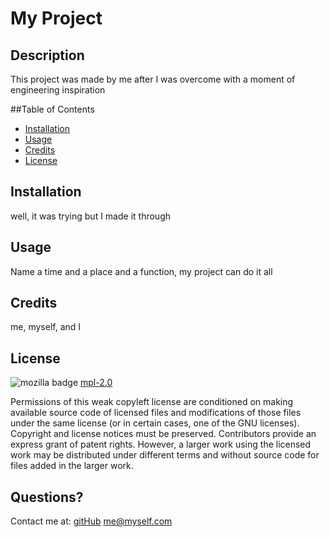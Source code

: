 # My Project

## Description
This project was made by me after I was overcome with a moment of engineering inspiration

##Table of Contents
- [Installation](#installation)
- [Usage](#usage)
- [Credits](#credits)
- [License](#license)

## Installation
well, it was trying but I made it through

## Usage
Name a time and a place and a function, my project can do it all

## Credits
me, myself, and I

## License
![mozilla badge](https://img.shields.io/badge/badge-MPL-red) [mpl-2.0](https://github.com/clickity-clacking/Horiseon-code-refractor/community/license/new?branch=main&template=mpl-2.0)
<p>Permissions of this weak copyleft license are conditioned on making available source code of licensed files and modifications of those files under the same license (or in certain cases, one of the GNU licenses). Copyright and license notices must be preserved. Contributors provide an express grant of patent rights. However, a larger work using the licensed work may be distributed under different terms and without source code for files added in the larger work.<p>

## Questions?
Contact me at: 
[gitHub](https://github.com/clickity-clacking)
me@myself.com

